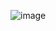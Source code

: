 ![image](https://user-images.githubusercontent.com/60442877/198861036-7f799356-83ec-4b20-9ebb-12a3943f93cd.png)
